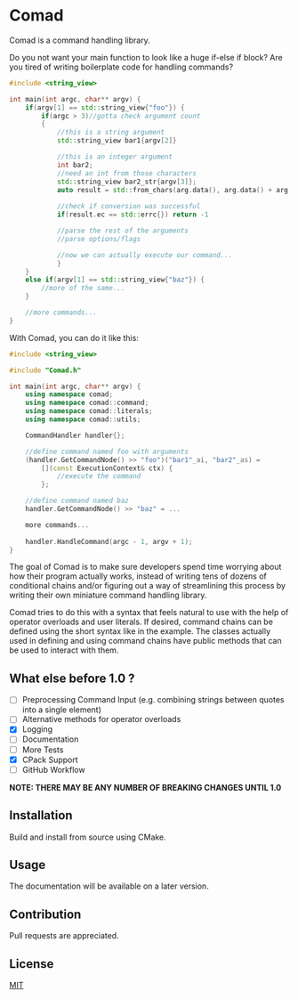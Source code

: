 # Comad
Comad is a command handling library.

Do you not want your main function to look like a huge if-else if block?
Are you tired of writing boilerplate code for handling commands?

```cpp
#include <string_view>

int main(int argc, char** argv) {
	if(argv[1] == std::string_view{"foo"}) {
		if(argc > 3)//gotta check argument count
		{
			//this is a string argument
			std::string_view bar1{argv[2]}

			//this is an integer argument
			int bar2;
			//need an int from those characters
			std::string_view bar2_str{argv[3]};
			auto result = std::from_chars(arg.data(), arg.data() + arg.size(), bar2);
			
			//check if conversion was successful
			if(result.ec == std::errc{}) return -1

			//parse the rest of the arguments
			//parse options/flags

			//now we can actually execute our command...
			}
	}
	else if(argv[1] == std::string_view{"baz"}) {
		//more of the same...
	}

	//more commands...
}
```


With Comad, you can do it like this:

```cpp
#include <string_view>

#include "Comad.h"

int main(int argc, char** argv) {
	using namespace comad;
	using namespace comad::command;
	using namespace comad::literals;
	using namespace comad::utils;

	CommandHandler handler{};

	//define command named foo with arguments
	(handler.GetCommandNode() >> "foo")("bar1"_ai, "bar2"_as) = 
		[](const ExecutionContext& ctx) {
			//execute the command
		};

	//define command named baz
	handler.GetCommandNode() >> "baz" = ...

	more commands...
	
	handler.HandleCommand(argc - 1, argv + 1);
}
```

The goal of Comad is to make sure developers spend time worrying about
how their program actually works, instead of writing tens of dozens of
conditional chains and/or figuring out a way of streamlining this process by 
writing their own miniature command handling library.

Comad tries to do this with a syntax that feels natural to use
with the help of operator overloads and user literals. If desired, command chains can be defined
using the short syntax like in the example. The classes actually used in defining and
using command chains have public methods that can be used to interact with them.

## What else before 1.0 ?
- [ ] Preprocessing Command Input (e.g. combining strings between quotes into a single element)
- [ ] Alternative methods for operator overloads
- [x] Logging
- [ ] Documentation
- [ ] More Tests
- [x] CPack Support
- [ ] GitHub Workflow

**NOTE: THERE MAY BE ANY NUMBER OF BREAKING CHANGES UNTIL 1.0**

## Installation
Build and install from source using CMake.

## Usage
The documentation will be available on a later version.

## Contribution
Pull requests are appreciated.

## License

[MIT](https://choosealicense.com/licenses/mit/)

